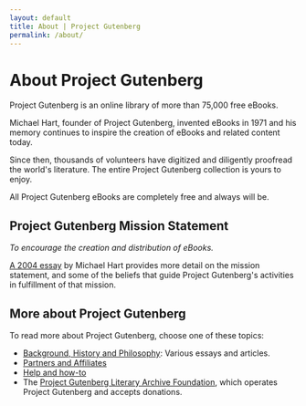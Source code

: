 ```yaml
---
layout: default
title: About | Project Gutenberg
permalink: /about/
---
```


About Project Gutenberg
=======================

Project Gutenberg is an online library of more than 75,000 free eBooks.

Michael Hart, founder of Project Gutenberg, invented eBooks in 1971 and his memory continues to inspire the creation of eBooks and related content today.

Since then, thousands of volunteers have digitized and diligently proofread the world's literature. The entire Project Gutenberg collection is yours to enjoy.

All Project Gutenberg eBooks are completely free and always will be. 

## Project Gutenberg Mission Statement

*To encourage the creation and distribution of eBooks.*

[A 2004 essay](/about/background/mission_statement.html) by Michael Hart provides more detail on the mission statement, and some of the beliefs that guide Project Gutenberg's activities in fulfillment of that mission.

## More about Project Gutenberg
To read more about Project Gutenberg, choose one of these topics:

- [Background, History and Philosophy](/about/background/index.html): Various essays and articles.
- [Partners and Affiliates](/about/partners_affiliates.html)
- [Help and how-to](/help/)
- The [Project Gutenberg Literary Archive Foundation](/about/pglaf.html), which operates Project Gutenberg and accepts donations.
